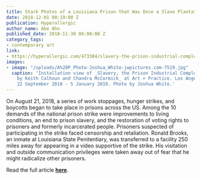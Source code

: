 ```yaml
---
title: Stark Photos of a Louisiana Prison that Was Once a Slave Plantation
date: 2018-12-01 00:19:00 Z
publication: Hyperallergic
author_name: Abe Ahn
published_date: 2018-11-30 00:00:00 Z
category_tags:
- contemporary art
link:
- https://hyperallergic.com/473384/slavery-the-prison-industrial-complex-art-practice/
images:
- image: "/uploads/A%20P_Photo-Joshua_White-jwpictures.com-7519.jpg"
  caption: 'Installation view of _Slavery, the Prison Industrial Complex: Photographs
    by Keith Calhoun and Chandra McCormick_ at Art + Practice. Los Angeles, California.
    22 September 2018 - 5 January 2019. Photo by Joshua White.'
---
```


On August 21, 2018, a series of work stoppages, hunger strikes, and boycotts began to take place in prisons across the US. Among the 10 demands of the national prison strike were improvements to living conditions, an end to prison slavery, and the restoration of voting rights to prisoners and formerly incarcerated people. Prisoners suspected of participating in the strike faced censorship and retaliation. Ronald Brooks, an inmate at Louisiana State Penitentiary, was transferred to a facility 250 miles away for appearing in a video supportive of the strike. His visitation and outside communication privileges were taken away out of fear that he might radicalize other prisoners.

Read the full article **[here](https://hyperallergic.com/473384/slavery-the-prison-industrial-complex-art-practice/)**.